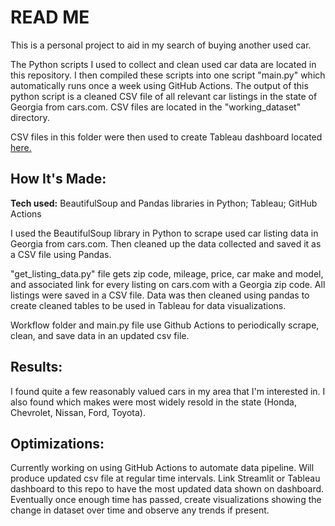 # READ ME

This is a personal project to aid in my search of buying another used car. 

The Python scripts I used to collect and clean used car data are located in this repository. I then compiled these scripts into one script "main.py" which automatically runs once a week using GitHub Actions. The output of this python script is a cleaned CSV file of all relevant car listings in the state of Georgia from cars.com. CSV files are located in the "working_dataset" directory.

CSV files in this folder were then used to create Tableau dashboard located <a href="https://public.tableau.com/app/profile/sethmerck/viz/GeorgiaUsedCarData/Dashboard1">here.</a>

## How It's Made: 

**Tech used:** BeautifulSoup and Pandas libraries in Python; Tableau; GitHub Actions

I used the BeautifulSoup library in Python to scrape used car listing data in Georgia from cars.com. Then cleaned up the data collected and saved it as a CSV file using Pandas.

"get_listing_data.py" file gets zip code, mileage, price, car make and model, and associated link for every listing on cars.com with a Georgia zip code. All listings were saved in a CSV file. Data was then cleaned using pandas to create cleaned tables to be used in Tableau for data visualizations.

Workflow folder and main.py file use Github Actions to periodically scrape, clean, and save data in an updated csv file.

## Results:

I found quite a few reasonably valued cars in my area that I'm interested in. I also found which makes were most widely resold in the state (Honda, Chevrolet, Nissan, Ford, Toyota).


## Optimizations:

Currently working on using GitHub Actions to automate data pipeline. Will produce updated csv file at regular time intervals. Link Streamlit or Tableau dashboard to this repo to have the most updated data shown on dashboard. Eventually once enough time has passed, create visualizations showing the change in dataset over time and observe any trends if present.
